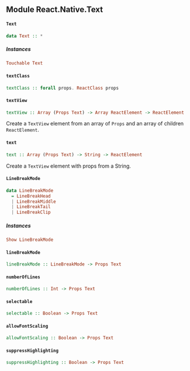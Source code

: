 ## Module React.Native.Text

#### `Text`

``` purescript
data Text :: *
```

##### Instances
``` purescript
Touchable Text
```

#### `textClass`

``` purescript
textClass :: forall props. ReactClass props
```

#### `textView`

``` purescript
textView :: Array (Props Text) -> Array ReactElement -> ReactElement
```

Create a `TextView` element from an array of `Props` and an array
of children `ReactElement`.

#### `text`

``` purescript
text :: Array (Props Text) -> String -> ReactElement
```

Create a `TextView` element with props from a String.

#### `LineBreakMode`

``` purescript
data LineBreakMode
  = LineBreakHead
  | LineBreakMiddle
  | LineBreakTail
  | LineBreakClip
```

##### Instances
``` purescript
Show LineBreakMode
```

#### `lineBreakMode`

``` purescript
lineBreakMode :: LineBreakMode -> Props Text
```

#### `numberOfLines`

``` purescript
numberOfLines :: Int -> Props Text
```

#### `selectable`

``` purescript
selectable :: Boolean -> Props Text
```

#### `allowFontScaling`

``` purescript
allowFontScaling :: Boolean -> Props Text
```

#### `suppressHighlighting`

``` purescript
suppressHighlighting :: Boolean -> Props Text
```


